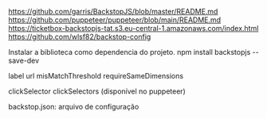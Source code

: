 https://github.com/garris/BackstopJS/blob/master/README.md
https://github.com/puppeteer/puppeteer/blob/main/README.md
https://ticketbox-backstopjs-tat.s3.eu-central-1.amazonaws.com/index.html
https://github.com/wlsf82/backstop-config

Instalar a biblioteca como dependencia do projeto.
npm install backstopjs --save-dev

label
url
misMatchThreshold
requireSameDimensions

clickSelector
clickSelectors (disponível no puppeteer) 

backstop.json: arquivo de configuração